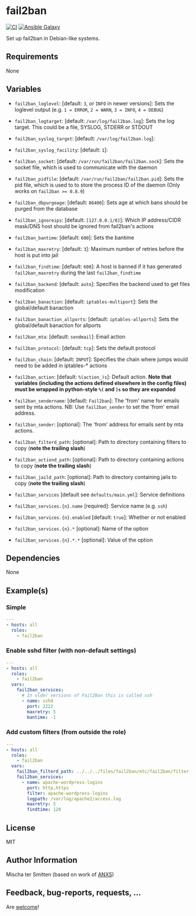 # fail2ban

[![CI](https://github.com/Oefenweb/ansible-fail2ban/workflows/CI/badge.svg)](https://github.com/Oefenweb/ansible-fail2ban/actions?query=workflow%3ACI)
[![Ansible Galaxy](http://img.shields.io/badge/ansible--galaxy-fail2ban-blue.svg)](https://galaxy.ansible.com/Oefenweb/fail2ban)

Set up fail2ban in Debian-like systems.

## Requirements

None

## Variables

- `fail2ban_loglevel`: [default: `3`, or `INFO` in newer versions]: Sets the loglevel output (e.g. `1 = ERROR`, `2 = WARN`, `3 = INFO`, `4 = DEBUG`)
- `fail2ban_logtarget`: [default: `/var/log/fail2ban.log`]: Sets the log target. This could be a file, SYSLOG, STDERR or STDOUT
- `fail2ban_syslog_target`: [default: `/var/log/fail2ban.log`]:
- `fail2ban_syslog_facility`: [default: `1`]:
- `fail2ban_socket`: [default: `/var/run/fail2ban/fail2ban.sock`]: Sets the socket file, which is used to communicate with the daemon
- `fail2ban_pidfile`: [default: `/var/run/fail2ban/fail2ban.pid`]: Sets the pid file, which is used to to store the process ID of the daemon (Only works on `fail2ban >= 0.8.9`)
- `fail2ban_dbpurgeage`: [default: `86400`]: Sets age at which bans should be purged from the database

- `fail2ban_ignoreips`: [default: `[127.0.0.1/8]`]: Which IP address/CIDR mask/DNS host should be ignored from fail2ban's actions
- `fail2ban_bantime`: [default: `600`]: Sets the bantime
- `fail2ban_maxretry`: [default: `3`]: Maximum number of retries before the host is put into jail
- `fail2ban_findtime`: [default: `600`]: A host is banned if it has generated `fail2ban_maxretry` during the last `fail2ban_findtime`
- `fail2ban_backend`: [default: `auto`]: Specifies the backend used to get files modification
- `fail2ban_banaction`: [default: `iptables-multiport`]: Sets the global/default banaction
- `fail2ban_banaction_allports`: [default: `iptables-allports`]: Sets the global/default banaction for allports
- `fail2ban_mta`: [default: `sendmail`]: Email action
- `fail2ban_protocol`: [default: `tcp`]: Sets the default protocol
- `fail2ban_chain`: [default: `INPUT`]: Specifies the chain where jumps would need to be added in iptables-* actions
- `fail2ban_action`: [default: `%(action_)s`]: Default action.  **Note that variables (including the actions defined elsewhere in the config files) must be wrapped in python-style `%(` and `)s` so they are expanded**
- `fail2ban_sendername`: [default: `Fail2ban`]: The 'from' name for emails sent by mta actions.  NB: Use `fail2ban_sender` to set the 'from' email address.
- `fail2ban_sender`: [optional]: The 'from' address for emails sent by mta actions.
- `fail2ban_filterd_path`: [optional]: Path to directory containing filters to copy (**note the trailing slash**)
- `fail2ban_actiond_path`: [optional]: Path to directory containing actions to copy (**note the trailing slash**)
- `fail2ban_jaild_path`: [optional]: Path to directory containing jails to copy (**note the trailing slash**)

- `fail2ban_services` [default see `defaults/main.yml`]: Service definitions
- `fail2ban_services.{n}.name` [required]: Service name (e.g. `ssh`)
- `fail2ban_services.{n}.enabled` [default: `true`]: Whether or not enabled
- `fail2ban_services.{n}.*` [optional]: Name of the option
- `fail2ban_services.{n}.*.*` [optional]: Value of the option

## Dependencies

None

## Example(s)

### Simple

```yaml
---
- hosts: all
  roles:
    - fail2ban
```

### Enable sshd filter (with non-default settings)

```yaml
---
- hosts: all
  roles:
    - fail2ban
  vars:
    fail2ban_services:
      # In older versions of Fail2Ban this is called ssh
      - name: sshd
        port: 2222
        maxretry: 5
        bantime: -1
```

### Add custom filters (from outside the role)

```yaml
---
- hosts: all
  roles:
    - fail2ban
  vars:
    fail2ban_filterd_path: ../../../files/fail2ban/etc/fail2ban/filter.d/
    fail2ban_services:
      - name: apache-wordpress-logins
        port: http,https
        filter: apache-wordpress-logins
        logpath: /var/log/apache2/access.log
        maxretry: 5
        findtime: 120
```

## License

MIT

## Author Information

Mischa ter Smitten (based on work of [ANXS](https://github.com/ANXS))

## Feedback, bug-reports, requests, ...

Are [welcome](https://github.com/Oefenweb/ansible-fail2ban/issues)!
